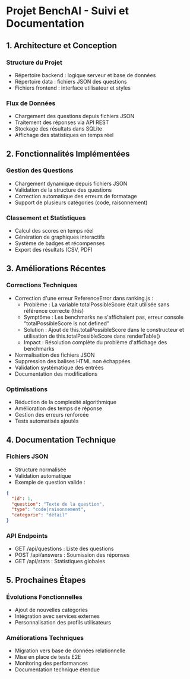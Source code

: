 # Projet BenchAI - Suivi et Documentation

## 1. Architecture et Conception

### Structure du Projet
- Répertoire backend : logique serveur et base de données
- Répertoire data : fichiers JSON des questions
- Fichiers frontend : interface utilisateur et styles

### Flux de Données
- Chargement des questions depuis fichiers JSON
- Traitement des réponses via API REST
- Stockage des résultats dans SQLite
- Affichage des statistiques en temps réel

## 2. Fonctionnalités Implémentées

### Gestion des Questions
- Chargement dynamique depuis fichiers JSON
- Validation de la structure des questions
- Correction automatique des erreurs de formatage
- Support de plusieurs catégories (code, raisonnement)

### Classement et Statistiques
- Calcul des scores en temps réel
- Génération de graphiques interactifs
- Système de badges et récompenses
- Export des résultats (CSV, PDF)

## 3. Améliorations Récentes

### Corrections Techniques
- Correction d'une erreur ReferenceError dans ranking.js :
  * Problème : La variable totalPossibleScore était utilisée sans référence correcte (this)
  * Symptôme : Les benchmarks ne s'affichaient pas, erreur console "totalPossibleScore is not defined"
  * Solution : Ajout de this.totalPossibleScore dans le constructeur et utilisation de this.totalPossibleScore dans renderTable()
  * Impact : Résolution complète du problème d'affichage des benchmarks
- Normalisation des fichiers JSON
- Suppression des balises HTML non échappées
- Validation systématique des entrées
- Documentation des modifications

### Optimisations
- Réduction de la complexité algorithmique
- Amélioration des temps de réponse
- Gestion des erreurs renforcée
- Tests automatisés ajoutés

## 4. Documentation Technique

### Fichiers JSON
- Structure normalisée
- Validation automatique
- Exemple de question valide :
```json
{
  "id": 1,
  "question": "Texte de la question",
  "type": "code|raisonnement",
  "categorie": "détail"
}
```

### API Endpoints
- GET /api/questions : Liste des questions
- POST /api/answers : Soumission des réponses
- GET /api/stats : Statistiques globales

## 5. Prochaines Étapes

### Évolutions Fonctionnelles
- Ajout de nouvelles catégories
- Intégration avec services externes
- Personnalisation des profils utilisateurs

### Améliorations Techniques
- Migration vers base de données relationnelle
- Mise en place de tests E2E
- Monitoring des performances
- Documentation technique étendue
